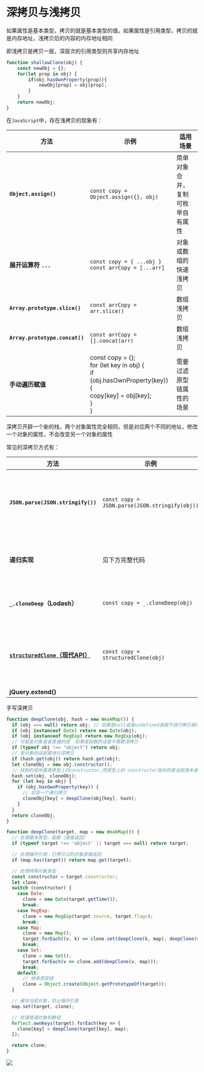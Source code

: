 # 深拷贝与浅拷贝

如果属性是基本类型，拷贝的就是基本类型的值。如果属性是引用类型，拷贝的就是内存地址，浅拷贝后的内容的内存地址相同

即浅拷贝是拷贝一层，深层次的引用类型则共享内存地址

```js
function shallowClone(obj) {
    const newObj = {};
    for(let prop in obj) {
        if(obj.hasOwnProperty(prop)){
            newObj[prop] = obj[prop];
        }
    }
    return newObj;
}
```

在`JavaScript`中，存在浅拷贝的现象有：

|**方法**|**示例**|**适用场景**|
|---|---|---|
|**`Object.assign()`**|`const copy = Object.assign({}, obj)`|简单对象合并，复制可枚举自有属性|
|**展开运算符 `...`**|`const copy = { ...obj }`<br>`const arrCopy = [...arr]`|对象或数组的快速浅拷贝|
|**`Array.prototype.slice()`**|`const arrCopy = arr.slice()`|数组浅拷贝|
|**`Array.prototype.concat()`**|`const arrCopy = [].concat(arr)`|数组浅拷贝|
|**手动遍历赋值**|const copy = {};<br>for (let key in obj) {<br> if (obj.hasOwnProperty(key)) {<br> copy[key] = obj[key];<br> }<br>}|需要过滤原型链属性的场景|

深拷贝开辟一个新的栈，两个对象属性完全相同，但是对应两个不同的地址，修改一个对象的属性，不会改变另一个对象的属性

常见的深拷贝方式有：

| **方法**                                                                                                   | **示例**                                         | **优缺点**                                          |
| -------------------------------------------------------------------------------------------------------- | ---------------------------------------------- | ------------------------------------------------ |
| **`JSON.parse(JSON.stringify())`**                                                                       | `const copy = JSON.parse(JSON.stringify(obj))` | **优点**：简单<br>**缺点**：丢失函数、Symbol、undefined、循环引用报错 |
| **递归实现**                                                                                                 | 见下方完整代码                                        | **优点**：可定制处理特殊类型<br>**缺点**：需处理复杂边界               |
| **`_.cloneDeep`（Lodash）**                                                                                | `const copy = _.cloneDeep(obj)`                | **优点**：功能完善<br>**缺点**：需引入第三方库                    |
| [**`structuredClone`（现代API）** ](https://developer.mozilla.org/zh-CN/docs/Web/API/Window/structuredClone) | `const copy = structuredClone(obj)`            | **优点**：原生支持，处理循环引用<br>**缺点**：不兼容IE，无法克隆函数、DOM    |
| **jQuery.extend()**                                                                                      |                                                |                                                  |


手写深拷贝

```js
function deepClone(obj, hash = new WeakMap()) {
  if (obj === null) return obj; // 如果是null或者undefined我就不进行拷贝操作
  if (obj instanceof Date) return new Date(obj);
  if (obj instanceof RegExp) return new RegExp(obj);
  // 可能是对象或者普通的值  如果是函数的话是不需要深拷贝
  if (typeof obj !== "object") return obj;
  // 是对象的话就要进行深拷贝
  if (hash.get(obj)) return hash.get(obj);
  let cloneObj = new obj.constructor();
  // 找到的是所属类原型上的constructor,而原型上的 constructor指向的是当前类本身
  hash.set(obj, cloneObj);
  for (let key in obj) {
    if (obj.hasOwnProperty(key)) {
      // 实现一个递归拷贝
      cloneObj[key] = deepClone(obj[key], hash);
    }
  }
  return cloneObj;
}
```

```js
function deepClone(target, map = new WeakMap()) {
  // 处理基本类型、函数（直接返回）
  if (typeof target !== 'object' || target === null) return target;

  // 处理循环引用：已拷贝过的对象直接返回
  if (map.has(target)) return map.get(target);

  // 处理特殊对象类型
  const constructor = target.constructor;
  let clone;
  switch (constructor) {
    case Date:
      clone = new Date(target.getTime());
      break;
    case RegExp:
      clone = new RegExp(target.source, target.flags);
      break;
    case Map:
      clone = new Map();
      target.forEach((v, k) => clone.set(deepClone(k, map), deepClone(v, map)));
      break;
    case Set:
      clone = new Set();
      target.forEach(v => clone.add(deepClone(v, map)));
      break;
    default:
      // 继承原型链
      clone = Object.create(Object.getPrototypeOf(target));
  }

  // 缓存当前对象，防止循环引用
  map.set(target, clone);

  // 处理普通对象和数组
  Reflect.ownKeys(target).forEach(key => {
    clone[key] = deepClone(target[key], map);
  });

  return clone;
}
```


![](../assets/Pasted%20image%2020240826173933.png)